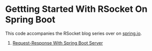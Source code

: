 # Gettting Started With RSocket On Spring Boot

This code accompanies the RSocket blog series over on [spring.io](https://spring.io/blog).

1. [Request-Response With Spring Boot Server](https://spring.io/blog/2020/03/02/getting-started-with-rsocket-spring-boot-server)

